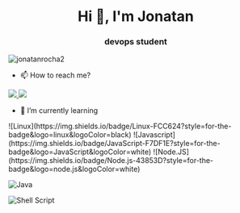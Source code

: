 <h1 align="center">Hi 👋, I'm Jonatan</h1>
<h3 align="center"> devops student</h3>

<p align="left"> <img src="https://komarev.com/ghpvc/?username=jonatanrocha2&label=Profile%20views&color=0e75b6&style=flat" alt="jonatanrocha2" /> </p>

- 📫 How to reach me?

<a href="https://www.linkedin.com/in/jonatanrocha25/" alt="Linkedin">
<img src="https://img.shields.io/badge/-Linkedin-6610F2?style=for-the-badge&logo=Linkedin&logoColor=FFFFFF&link=https://www.linkedin.com/in/jonatanrocha25/"/>
</a>

<a href="https://twitter.com/JonatanRocha25" alt="Twitter">
<img src="https://img.shields.io/badge/Twitter-1DA1F2?style=for-the-badge&logo=twitter&logoColor=FFFFFF&link=https://twitter.com/JonatanRocha25"/>
</a>


- 🌱 I’m currently learning 

<a>
![Linux](https://img.shields.io/badge/Linux-FCC624?style=for-the-badge&logo=linux&logoColor=black)
</a>
<a>
![Javascript](https://img.shields.io/badge/JavaScript-F7DF1E?style=for-the-badge&logo=JavaScript&logoColor=white)
</a>
![Node.JS](https://img.shields.io/badge/Node.js-43853D?style=for-the-badge&logo=node.js&logoColor=white)

![Java](https://img.shields.io/badge/Java-ED8B00?style=for-the-badge&logo=java&logoColor=white)

![Shell Script](https://img.shields.io/badge/Shell_Script-121011?style=for-the-badge&logo=gnu-bash&logoColor=white)